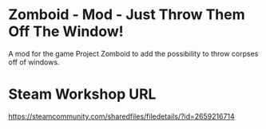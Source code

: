 # Zomboid - Mod - Just Throw Them Off The Window!
A mod for the game Project Zomboid to add the possibility to throw corpses off of windows.

# Steam Workshop URL
https://steamcommunity.com/sharedfiles/filedetails/?id=2659216714
